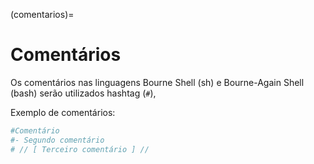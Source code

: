 (comentarios)=
        
# Comentários

Os comentários nas linguagens Bourne Shell (sh) e Bourne-Again Shell (bash) serão utilizados hashtag (`#`),

Exemplo de comentários:

```bash
#Comentário
#- Segundo comentário
# // [ Terceiro comentário ] //
```
